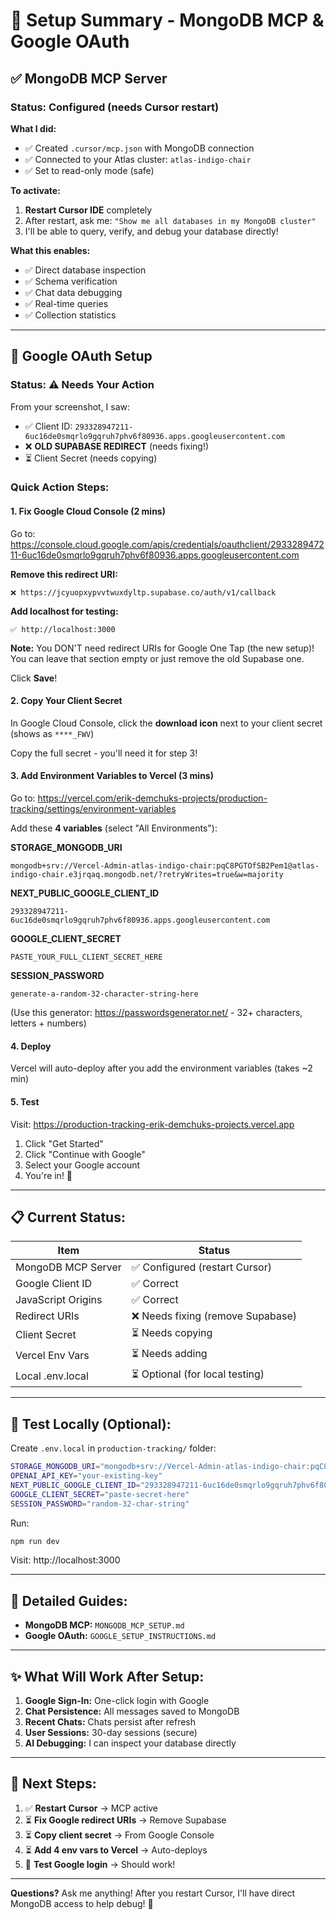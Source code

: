 # 🎯 Setup Summary - MongoDB MCP & Google OAuth

## ✅ **MongoDB MCP Server**

### Status: **Configured** (needs Cursor restart)

**What I did:**
- ✅ Created `.cursor/mcp.json` with MongoDB connection
- ✅ Connected to your Atlas cluster: `atlas-indigo-chair`
- ✅ Set to read-only mode (safe)

**To activate:**
1. **Restart Cursor IDE** completely
2. After restart, ask me: `"Show me all databases in my MongoDB cluster"`
3. I'll be able to query, verify, and debug your database directly!

**What this enables:**
- ✅ Direct database inspection
- ✅ Schema verification
- ✅ Chat data debugging
- ✅ Real-time queries
- ✅ Collection statistics

---

## 🔑 **Google OAuth Setup**

### Status: ⚠️ **Needs Your Action**

From your screenshot, I saw:
- ✅ Client ID: `293328947211-6uc16de0smqrlo9gqruh7phv6f80936.apps.googleusercontent.com`
- ❌ **OLD SUPABASE REDIRECT** (needs fixing!)
- ⏳ Client Secret (needs copying)

### **Quick Action Steps:**

#### **1. Fix Google Cloud Console** (2 mins)

Go to: https://console.cloud.google.com/apis/credentials/oauthclient/293328947211-6uc16de0smqrlo9gqruh7phv6f80936.apps.googleusercontent.com

**Remove this redirect URI:**
```
❌ https://jcyuopxypvvtwuxdyltp.supabase.co/auth/v1/callback
```

**Add localhost for testing:**
```
✅ http://localhost:3000
```

**Note:** You DON'T need redirect URIs for Google One Tap (the new setup)! You can leave that section empty or just remove the old Supabase one.

Click **Save**!

#### **2. Copy Your Client Secret**

In Google Cloud Console, click the **download icon** next to your client secret (shows as `****_FWV`)

Copy the full secret - you'll need it for step 3!

#### **3. Add Environment Variables to Vercel** (3 mins)

Go to: https://vercel.com/erik-demchuks-projects/production-tracking/settings/environment-variables

Add these **4 variables** (select "All Environments"):

**STORAGE_MONGODB_URI**
```
mongodb+srv://Vercel-Admin-atlas-indigo-chair:pqC8PGTOfSB2Pem1@atlas-indigo-chair.e3jrqaq.mongodb.net/?retryWrites=true&w=majority
```

**NEXT_PUBLIC_GOOGLE_CLIENT_ID**
```
293328947211-6uc16de0smqrlo9gqruh7phv6f80936.apps.googleusercontent.com
```

**GOOGLE_CLIENT_SECRET**
```
PASTE_YOUR_FULL_CLIENT_SECRET_HERE
```

**SESSION_PASSWORD**
```
generate-a-random-32-character-string-here
```
(Use this generator: https://passwordsgenerator.net/ - 32+ characters, letters + numbers)

#### **4. Deploy**

Vercel will auto-deploy after you add the environment variables (takes ~2 min)

#### **5. Test**

Visit: https://production-tracking-erik-demchuks-projects.vercel.app

1. Click "Get Started"
2. Click "Continue with Google"
3. Select your Google account
4. You're in! 🎉

---

## 📋 **Current Status:**

| Item | Status |
|------|--------|
| MongoDB MCP Server | ✅ Configured (restart Cursor) |
| Google Client ID | ✅ Correct |
| JavaScript Origins | ✅ Correct |
| Redirect URIs | ❌ Needs fixing (remove Supabase) |
| Client Secret | ⏳ Needs copying |
| Vercel Env Vars | ⏳ Needs adding |
| Local .env.local | ⏳ Optional (for local testing) |

---

## 🧪 **Test Locally (Optional):**

Create `.env.local` in `production-tracking/` folder:

```bash
STORAGE_MONGODB_URI="mongodb+srv://Vercel-Admin-atlas-indigo-chair:pqC8PGTOfSB2Pem1@atlas-indigo-chair.e3jrqaq.mongodb.net/?retryWrites=true&w=majority"
OPENAI_API_KEY="your-existing-key"
NEXT_PUBLIC_GOOGLE_CLIENT_ID="293328947211-6uc16de0smqrlo9gqruh7phv6f80936.apps.googleusercontent.com"
GOOGLE_CLIENT_SECRET="paste-secret-here"
SESSION_PASSWORD="random-32-char-string"
```

Run:
```bash
npm run dev
```

Visit: http://localhost:3000

---

## 📖 **Detailed Guides:**

- **MongoDB MCP:** `MONGODB_MCP_SETUP.md`
- **Google OAuth:** `GOOGLE_SETUP_INSTRUCTIONS.md`

---

## ✨ **What Will Work After Setup:**

1. **Google Sign-In:** One-click login with Google
2. **Chat Persistence:** All messages saved to MongoDB
3. **Recent Chats:** Chats persist after refresh
4. **User Sessions:** 30-day sessions (secure)
5. **AI Debugging:** I can inspect your database directly

---

## 🎯 **Next Steps:**

1. ✅ **Restart Cursor** → MCP active
2. ⏳ **Fix Google redirect URIs** → Remove Supabase
3. ⏳ **Copy client secret** → From Google Console
4. ⏳ **Add 4 env vars to Vercel** → Auto-deploys
5. 🎉 **Test Google login** → Should work!

---

**Questions?** Ask me anything! After you restart Cursor, I'll have direct MongoDB access to help debug! 🚀




